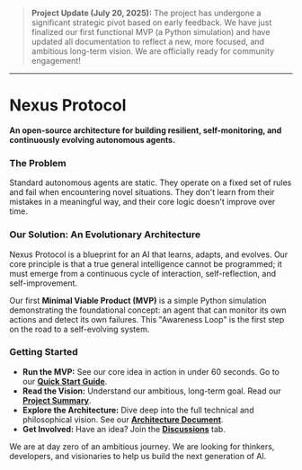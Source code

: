 > **Project Update (July 20, 2025):** The project has undergone a significant strategic pivot based on early feedback. We have just finalized our first functional MVP (a Python simulation) and have updated all documentation to reflect a new, more focused, and ambitious long-term vision. We are officially ready for community engagement!

---

# Nexus Protocol

**An open-source architecture for building resilient, self-monitoring, and continuously evolving autonomous agents.**

### The Problem
Standard autonomous agents are static. They operate on a fixed set of rules and fail when encountering novel situations. They don't learn from their mistakes in a meaningful way, and their core logic doesn't improve over time.

### Our Solution: An Evolutionary Architecture
Nexus Protocol is a blueprint for an AI that learns, adapts, and evolves. Our core principle is that a true general intelligence cannot be programmed; it must emerge from a continuous cycle of interaction, self-reflection, and self-improvement.

Our first **Minimal Viable Product (MVP)** is a simple Python simulation demonstrating the foundational concept: an agent that can monitor its own actions and detect its own failures. This "Awareness Loop" is the first step on the road to a self-evolving system.

### Getting Started
* **Run the MVP:** See our core idea in action in under 60 seconds. Go to our **[Quick Start Guide](QUICKSTART.md)**.
* **Read the Vision:** Understand our ambitious, long-term goal. Read our **[Project Summary](PROJECT_SUMMARY.md)**.
* **Explore the Architecture:** Dive deep into the full technical and philosophical vision. See our **[Architecture Document](ARCHITECTURE.md)**.
* **Get Involved:** Have an idea? Join the **[Discussions](https://github.com/tadepada/Nexus-Protocol/discussions)** tab.

We are at day zero of an ambitious journey. We are looking for thinkers, developers, and visionaries to help us build the next generation of AI.
